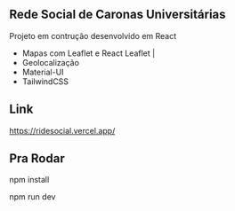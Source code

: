 ## Rede Social de Caronas Universitárias 
<p>Projeto em contrução desenvolvido em React</p>
<ul>
  <li>Mapas com Leaflet e React Leaflet |</li>
  <li>Geolocalização</li>
  <li>Material-UI</li>
  <li>TailwindCSS</li>
</ul>

## Link
https://ridesocial.vercel.app/



## Pra Rodar
<p>npm install</p>
<p>npm run dev</p>
